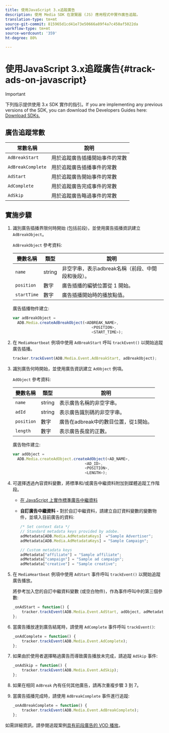 ```yaml
---
title: 使用JavaScript 3.x追蹤廣告
description: 使用 Media SDK 在瀏覽器 (JS) 應用程式中實作廣告追蹤。
translation-type: tm+mt
source-git-commit: 815965d1cd41e73e50666a89f4a7c450af5022da
workflow-type: tm+mt
source-wordcount: '359'
ht-degree: 80%

---
```



# 使用JavaScript 3.x追蹤廣告{#track-ads-on-javascript}

>[!IMPORTANT]
>
>下列指示提供使用 3.x SDK 實作的指引。If you are implementing any previous versions of the SDK, you can download the Developers Guides here: [Download SDKs.](/help/sdk-implement/download-sdks.md)

## 廣告追蹤常數

| 常數名稱 | 說明 |
|---|---|
| `AdBreakStart` | 用於追蹤廣告插播開始事件的常數 |
| `AdBreakComplete` | 用於追蹤廣告插播事件的常數 |
| `AdStart` | 用於追蹤廣告開始事件的常數 |
| `AdComplete` | 用於追蹤廣告完成事件的常數 |
| `AdSkip` | 用於追蹤廣告略過事件的常數 |

## 實施步驟

1. 識別廣告插播界限何時開始 (包括前段)，並使用廣告插播資訊建立 `AdBreakObject`。

   `AdBreakObject` 參考資料:

   | 變數名稱 | 類型 | 說明 |
   | --- | --- | --- |
   | `name` | string | 非空字串，表示adbreak名稱（前段、中間段和後段）。 |
   | `position` | 數字 | 廣告插播的編號位置從 1 開始。 |
   | `startTime` | 數字 | 廣告插播開始時的播放點值。 |

   廣告插播物件建立:

   ```js
   var adBreakObject =
     ADB.Media.createAdBreakObject(<ADBREAK_NAME>,
                                      <POSITION>,
                                      <START_TIME>);
   ```

1. 在 `MediaHeartbeat` 例項中使用 `AdBreakStart` 呼叫 `trackEvent()` 以開始追蹤廣告插播。

   ```js
   tracker.trackEvent(ADB.Media.Event.AdBreakStart, adBreakObject);
   ```

1. 識別廣告何時開始，並使用廣告資訊建立 `AdObject` 例項。

   `AdObject` 參考資料:

   | 變數名稱 | 類型 | 說明 |
   | --- | --- | --- |
   | `name` | string | 表示廣告名稱的非空字串。 |
   | `adId` | string | 表示廣告識別碼的非空字串。 |
   | `position` | 數字 | 廣告在adbreak中的數目位置，從1開始。 |
   | `length` | 數字 | 表示廣告長度的正數。 |

   廣告物件建立:

   ```js
   var adObject =
     ADB.Media.createAdObject.createAdObject(<AD_NAME>,
                                   <AD_ID>,
                                   <POSITION>,
                                   <LENGTH>);
   ```

1. 可選擇透過內容資料變數，將標準和/或廣告中繼資料附加到媒體追蹤工作階段。

   * [在 JavaScript 上實作標準廣告中繼資料](/help/sdk-implement/track-ads/impl-std-ad-metadata/impl-std-ad-md-js/impl-std-ad-metadata-js3.md)
   * **自訂廣告中繼資料 -** 對於自訂中繼資料，請建立自訂資料變數的變數物件，並填入目前廣告的資料:

      ```js
      /* Set context data */
      // Standard metadata keys provided by adobe.
      adMetadata[ADB.Media.AdMetadataKeys]  ="Sample Advertiser";
      adMetadata[ADB.Media.AdMetadataKeys] = "Sample Campaign";
      
      // Custom metadata keys
      adMetadata["affiliate"] = "Sample affiliate";
      adMetadata["campaign"] = "Sample ad campaign";
      adMetadata["creative"] = "Sample creative";
      ```

1. 在 `MediaHeartbeat` 例項中使用 `AdStart` 事件呼叫 `trackEvent()` 以開始追蹤廣告播放。

   將參考加入您的自訂中繼資料變數 (或空白物件)，作為事件呼叫中的第三個參數:

   ```js
   _onAdStart = function() {
       tracker.trackEvent(ADB.Media.Event.AdStart, adObject, adMetadata);
   };
   ```

1. 當廣告播放達到廣告結尾時，請使用 `AdComplete` 事件呼叫 `trackEvent()`:

   ```js
   _onAdComplete = function() {
       tracker.trackEvent(ADB.Media.Event.AdComplete);
   };
   ```

1. 如果由於使用者選擇略過廣告而導致廣告播放未完成，請追蹤 `AdSkip` 事件:

   ```js
   _onAdSkip = function() {
       tracker.trackEvent(ADB.Media.Event.AdSkip);
   };
   ```

1. 如果在相同 `AdBreak` 內有任何其他廣告，請再次重複步驟 3 到 7。
1. 當廣告插播完成時，請使用 `AdBreakComplete` 事件進行追蹤:

   ```js
   _onAdBreakComplete = function() {
       tracker.trackEvent(ADB.Media.Event.AdBreakComplete);
   };
   ```

如需詳細資訊，請參閱追蹤案例[具有前段廣告的 VOD 播放](/help/sdk-implement/tracking-scenarios/vod-preroll-ads.md)。
